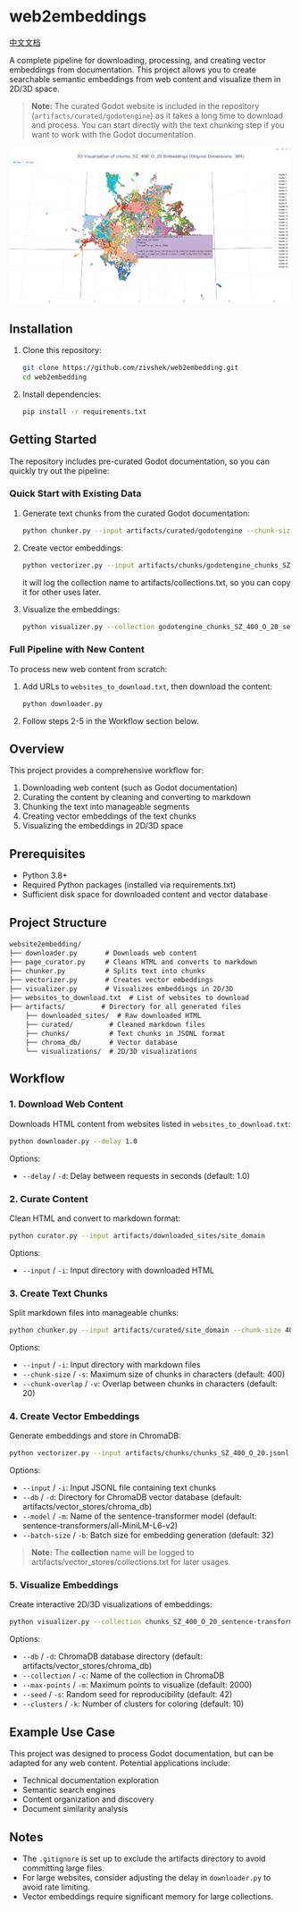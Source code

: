 # web2embeddings

[中文文档](README_cn.md)

A complete pipeline for downloading, processing, and creating vector embeddings from documentation. This project allows you to create searchable semantic embeddings from web content and visualize them in 2D/3D space.

> **Note:** The curated Godot website is included in the repository (`artifacts/curated/godotengine`) as it takes a long time to download and process. You can start directly with the text chunking step if you want to work with the Godot documentation.

![Visualization Screenshot](assets/visualization_screenshot.png)

## Installation

1. Clone this repository:
   ```bash
   git clone https://github.com/zivshek/web2embedding.git
   cd web2embedding
   ```

2. Install dependencies:
   ```bash
   pip install -r requirements.txt
   ```

## Getting Started

The repository includes pre-curated Godot documentation, so you can quickly try out the pipeline:

### Quick Start with Existing Data

1. Generate text chunks from the curated Godot documentation:
   ```bash
   python chunker.py --input artifacts/curated/godotengine --chunk-size 400 --chunk-overlap 20
   ```

2. Create vector embeddings:
   ```bash
   python vectorizer.py --input artifacts/chunks/godotengine_chunks_SZ_400_O_20.jsonl
   ```
   it will log the collection name to artifacts/collections.txt, so you can copy it for other uses later.

3. Visualize the embeddings:
   ```bash
   python visualizer.py --collection godotengine_chunks_SZ_400_O_20_sentence-transformers_all-MiniLM-L6-v2
   ```

### Full Pipeline with New Content

To process new web content from scratch:

1. Add URLs to `websites_to_download.txt`, then download the content:
   ```bash
   python downloader.py
   ```

2. Follow steps 2-5 in the Workflow section below.

## Overview

This project provides a comprehensive workflow for:

1. Downloading web content (such as Godot documentation)
2. Curating the content by cleaning and converting to markdown
3. Chunking the text into manageable segments
4. Creating vector embeddings of the text chunks
5. Visualizing the embeddings in 2D/3D space

## Prerequisites

- Python 3.8+
- Required Python packages (installed via requirements.txt)
- Sufficient disk space for downloaded content and vector database

## Project Structure

```
website2embedding/
├── downloader.py       # Downloads web content
├── page_curator.py     # Cleans HTML and converts to markdown
├── chunker.py          # Splits text into chunks
├── vectorizer.py       # Creates vector embeddings
├── visualizer.py       # Visualizes embeddings in 2D/3D
├── websites_to_download.txt  # List of websites to download
├── artifacts/         # Directory for all generated files
    ├── downloaded_sites/  # Raw downloaded HTML
    ├── curated/         # Cleaned markdown files
    ├── chunks/          # Text chunks in JSONL format
    ├── chroma_db/       # Vector database
    └── visualizations/  # 2D/3D visualizations
```

## Workflow

### 1. Download Web Content

Downloads HTML content from websites listed in `websites_to_download.txt`:

```bash
python downloader.py --delay 1.0
```

Options:
- `--delay` / `-d`: Delay between requests in seconds (default: 1.0)

### 2. Curate Content

Clean HTML and convert to markdown format:

```bash
python curator.py --input artifacts/downloaded_sites/site_domain
```

Options:
- `--input` / `-i`: Input directory with downloaded HTML

### 3. Create Text Chunks

Split markdown files into manageable chunks:

```bash
python chunker.py --input artifacts/curated/site_domain --chunk-size 400 --chunk-overlap 20
```

Options:
- `--input` / `-i`: Input directory with markdown files
- `--chunk-size` / `-s`: Maximum size of chunks in characters (default: 400)
- `--chunk-overlap` / `-v`: Overlap between chunks in characters (default: 20)

### 4. Create Vector Embeddings

Generate embeddings and store in ChromaDB:

```bash
python vectorizer.py --input artifacts/chunks/chunks_SZ_400_O_20.jsonl --db artifacts/vector_stores/chroma_db
```

Options:
- `--input` / `-i`: Input JSONL file containing text chunks
- `--db` / `-d`: Directory for ChromaDB vector database (default: artifacts/vector_stores/chroma_db)
- `--model` / `-m`: Name of the sentence-transformer model (default: sentence-transformers/all-MiniLM-L6-v2)
- `--batch-size` / `-b`: Batch size for embedding generation (default: 32)

> **Note:** The **collection** name will be logged to artifacts/vector_stores/collections.txt for later usages.

### 5. Visualize Embeddings

Create interactive 2D/3D visualizations of embeddings:

```bash
python visualizer.py --collection chunks_SZ_400_O_20_sentence-transformers_all-MiniLM-L6-v2
```

Options:
- `--db` / `-d`: ChromaDB database directory (default: artifacts/vector_stores/chroma_db)
- `--collection` / `-c`: Name of the collection in ChromaDB
- `--max-points` / `-m`: Maximum points to visualize (default: 2000)
- `--seed` / `-s`: Random seed for reproducibility (default: 42)
- `--clusters` / `-k`: Number of clusters for coloring (default: 10)

## Example Use Case

This project was designed to process Godot documentation, but can be adapted for any web content. Potential applications include:
- Technical documentation exploration
- Semantic search engines
- Content organization and discovery
- Document similarity analysis

## Notes

- The `.gitignore` is set up to exclude the artifacts directory to avoid committing large files.
- For large websites, consider adjusting the delay in `downloader.py` to avoid rate limiting.
- Vector embeddings require significant memory for large collections.
